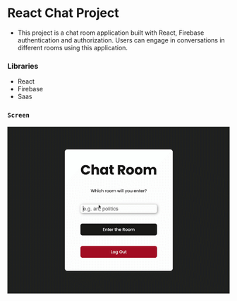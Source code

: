 # React Chat Project

- This project is a chat room application built with React, Firebase authentication and authorization. Users can engage in conversations in different rooms using this application.

### Libraries

- React
- Firebase
- Saas

### `Screen`

![](screen.gif)
